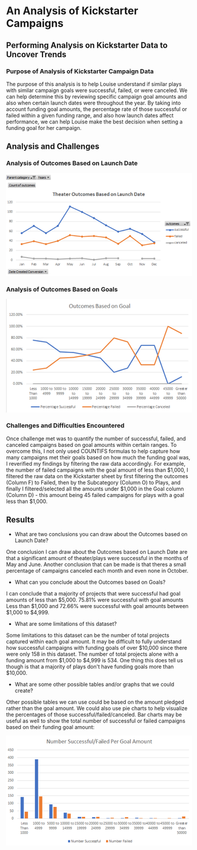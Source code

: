 # An Analysis of Kickstarter Campaigns

## Performing Analysis on Kickstarter Data to Uncover Trends

### Purpose of Analysis of Kickstarter Campaign Data

The purpose of this analysis is to help Louise understand if similar plays with similar campaign goals were successful, failed, or were canceled. We can help determine this by reviewing specific campaign goal amounts and also when certain launch dates were throughout the year. By taking into account funding goal amounts, the percentage rate of those successful or failed within a given funding range, and also how launch dates affect performance, we can help Louise make the best decision when setting a funding goal for her campaign.

## Analysis and Challenges

### Analysis of Outcomes Based on Launch Date

![Outcomes Based on Launch Date](Resources/Theater_Outcomes_vs_Launch.png)

### Analysis of Outcomes Based on Goals

![Outcomes Based on Goals](Resources/Outcomes_vs_Goals.png)

### Challenges and Difficulties Encountered

Once challenge met was to quantify the number of successful, failed, and canceled campaigns based on goal amounts within certain ranges. To overcome this, I not only used COUNTIFS formulas to help capture how many campaigns met their goals based on how much the funding goal was, I reverified my findings by filtering the raw data accordingly. For example, the number of failed campaigns with the goal amount of less than $1,000, I filtered the raw data on the Kickstarter sheet by first filtering the outcomes (Column F) to Failed, then by the Subcategory (Column O) to Plays, and finally I filtered/selected all the amounts under $1,000 in the Goal column (Column D) - this amount being 45 failed campaigns for plays with a goal less than $1,000.


## Results

- What are two conclusions you can draw about the Outcomes based on Launch Date?

One conclusion I can draw about the Outcomes based on Launch Date are that a significant amount of theater/plays were successful in the months of May and June. Another conclusion that can be made is that theres a small percentage of campaigns canceled each month and even none in October.


- What can you conclude about the Outcomes based on Goals?

I can conclude that a majority of projects that were successful had goal amounts of less than $5,000. 75.81% were successful with goal amounts Less than $1,000 and 72.66% were successful with goal amounts between $1,000 to $4,999.

- What are some limitations of this dataset?

Some limitations to this dataset can be the number of total projects captured within each goal amount. It may be difficult to fully understand how successful campaigns with funding goals of over $10,000 since there were only 158 in this dataset. The number of total projects alone with a funding amount from $1,000 to $4,999 is 534. One thing this does tell us though is that a majority of plays don't have funding goals more than $10,000.


- What are some other possible tables and/or graphs that we could create?

Other possible tables we can use could be based on the amount pledged rather than the goal amount. We could also use pie charts to help visualize the percentages of those successful/failed/canceled. Bar charts may be useful as well to show  the total number of successful or failed campaigns based on their funding goal amount:

![Number Successful/Failed Per Goal Amount](Resources/Number_Successful.Failed_Per_Goal_Amount.png)
